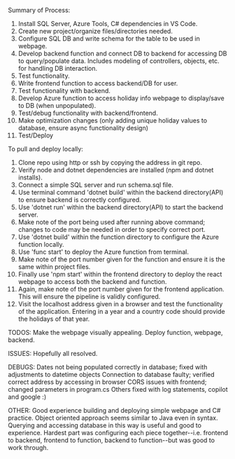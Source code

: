 Summary of Process:
1. Install SQL Server, Azure Tools, C# dependencies in VS Code.
2. Create new project/organize files/directories needed.
3. Configure SQL DB and write schema for the table to be used in webpage.
4. Develop backend function and connect DB to backend for accessing DB to query/populate data. Includes modeling of controllers, objects, etc. for handling DB interaction.
5. Test functionality.
6. Write frontend function to access backend/DB for user.
7. Test functionality with backend.
8. Develop Azure function to access holiday info webpage to display/save to DB (when unpopulated).
9. Test/debug functionality with backend/frontend.
10. Make optimization changes (only adding unique holiday values to database, ensure async functionality design)
11. Test/Deploy

To pull and deploy locally:
1. Clone repo using http or ssh by copying the address in git repo.
2. Verify node and dotnet dependencies are installed (npm and dotnet installs).
3. Connect a simple SQL server and run schema.sql file.
4. Use terminal command 'dotnet build' within the backend directory(API) to ensure backend is correctly configured.
5. Use 'dotnet run' within the backend directory(API) to start the backend server.
6. Make note of the port being used after running above command; changes to code may be needed in order to specify correct port.
7. Use 'dotnet build' within the function directory to configure the Azure function locally.
8. Use 'func start' to deploy the Azure function from terminal.
9. Make note of the port number given for the function and ensure it is the same within project files.
10. Finally use 'npm start' within the frontend directory to deploy the react webpage to access both the backend and function.
11. Again, make note of the port number given for the frontend application. This will ensure the pipeline is validly configured.
12. Visit the localhost address given in a browser and test the functionality of the application. Entering in a year and a country code should provide the holidays of that year.

TODOS: 
Make the webpage visually appealing. 
Deploy function, webpage, backend.

ISSUES: 
Hopefully all resolved.

DEBUGS:
Dates not being populated correctly in database; fixed with adjustments to datetime objects
Connection to database faulty; verified correct address by accessing in browser
CORS issues with frontend; changed parameters in program.cs
Others fixed with log statements, copilot and google :)

OTHER:
Good experience building and deploying simple webpage and C# practice. Object oriented approach seems similar to Java even in syntax. Querying and accessing database in this way is useful and good to experience. Hardest part was configuring each piece together--i.e. frontend to backend, frontend to function, backend to function--but was good to work through. 